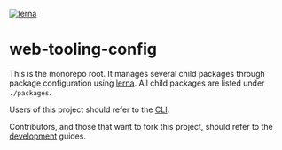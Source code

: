 [![lerna](https://img.shields.io/badge/maintained%20with-lerna-cc00ff.svg)](https://lernajs.io/)

# web-tooling-config

This is the monorepo root. It manages several child packages through package
configuration using [lerna](https://github.com/lerna/lerna). All child packages
are listed under `./packages`.

Users of this project should refer to the
[CLI](./packages/web-tooling-config-cli/README.md).

Contributors, and those that want to fork this project, should refer to the
[development](./packages/web-tooling-config-cli/README.md) guides.
